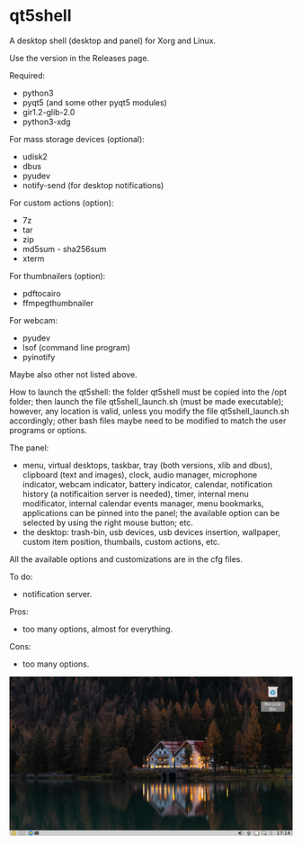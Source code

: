 # qt5shell
A desktop shell (desktop and panel) for Xorg and Linux.

Use the version in the Releases page.

Required:
- python3
- pyqt5 (and some other pyqt5 modules)
- gir1.2-glib-2.0
- python3-xdg

For mass storage devices (optional):
- udisk2
- dbus
- pyudev
- notify-send (for desktop notifications)

For custom actions (option):
- 7z
- tar
- zip
- md5sum - sha256sum
- xterm

For thumbnailers (option):
- pdftocairo
- ffmpegthumbnailer

For webcam:
- pyudev
- lsof (command line program)
- pyinotify

Maybe also other not listed above.

How to launch the qt5shell:
the folder qt5shell must be copied into the /opt folder; then launch the file qt5shell_launch.sh (must be made executable); however, any location is valid, unless you modify the file qt5shell_launch.sh accordingly; other bash files maybe need to be modified to match the user programs or options. 

The panel:
- menu, virtual desktops, taskbar, tray (both versions, xlib and dbus), clipboard (text and images), clock, audio manager, microphone indicator, webcam indicator, battery indicator, calendar, notification history (a notificaition server is needed), timer, internal menu modificator, internal calendar events manager, menu bookmarks, applications can be pinned into the panel; the available option can be selected by using the right mouse button; etc.
- the desktop: trash-bin, usb devices, usb devices insertion, wallpaper, custom item position, thumbails, custom actions, etc.

All the available options and customizations are in the cfg files.

To do:
- notification server.

Pros:
- too many options, almost for everything.

Cons:
- too many options.

![My image](https://github.com/frank038/qt5shell/blob/main/screenshot1.jpg)
